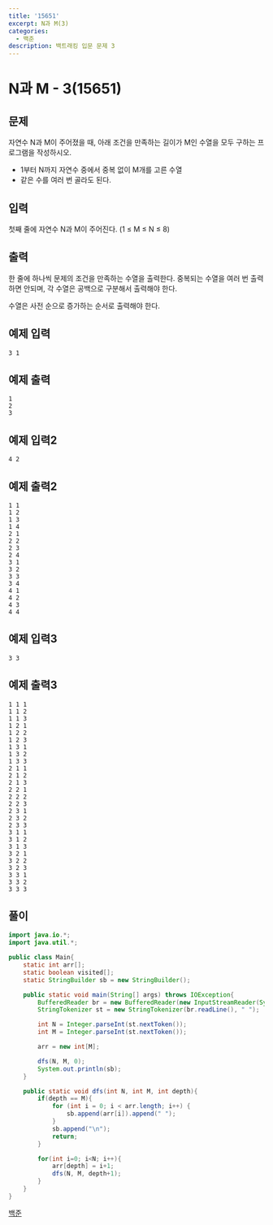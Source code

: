 ```yaml
---
title: '15651'
excerpt: N과 M(3)
categories:
  - 백준
description: 백트래킹 입문 문제 3
---
```


# N과 M - 3\(15651\)

## 문제

자연수 N과 M이 주어졌을 때, 아래 조건을 만족하는 길이가 M인 수열을 모두 구하는 프로그램을 작성하시오.

* 1부터 N까지 자연수 중에서 중복 없이 M개를 고른 수열
* 같은 수를 여러 번 골라도 된다.

## 입력

첫째 줄에 자연수 N과 M이 주어진다. \(1 ≤ M ≤ N ≤ 8\)

## 출력

한 줄에 하나씩 문제의 조건을 만족하는 수열을 출력한다. 중복되는 수열을 여러 번 출력하면 안되며, 각 수열은 공백으로 구분해서 출력해야 한다.

수열은 사전 순으로 증가하는 순서로 출력해야 한다.

## 예제 입력

```text
3 1
```

## 예제 출력

```text
1
2
3
```

## 예제 입력2

```text
4 2
```

## 예제 출력2

```text
1 1
1 2
1 3
1 4
2 1
2 2
2 3
2 4
3 1
3 2
3 3
3 4
4 1
4 2
4 3
4 4
```

## 예제 입력3

```text
3 3
```

## 예제 출력3

```text
1 1 1
1 1 2
1 1 3
1 2 1
1 2 2
1 2 3
1 3 1
1 3 2
1 3 3
2 1 1
2 1 2
2 1 3
2 2 1
2 2 2
2 2 3
2 3 1
2 3 2
2 3 3
3 1 1
3 1 2
3 1 3
3 2 1
3 2 2
3 2 3
3 3 1
3 3 2
3 3 3
```

## 풀이

```java
import java.io.*;
import java.util.*;

public class Main{
    static int arr[];
    static boolean visited[];
    static StringBuilder sb = new StringBuilder();

    public static void main(String[] args) throws IOException{
        BufferedReader br = new BufferedReader(new InputStreamReader(System.in));
        StringTokenizer st = new StringTokenizer(br.readLine(), " ");

        int N = Integer.parseInt(st.nextToken());
        int M = Integer.parseInt(st.nextToken());

        arr = new int[M];

        dfs(N, M, 0);
        System.out.println(sb);
    }

    public static void dfs(int N, int M, int depth){
        if(depth == M){
            for (int i = 0; i < arr.length; i++) {
                sb.append(arr[i]).append(" ");
            }
            sb.append("\n");
            return;
        }

        for(int i=0; i<N; i++){
            arr[depth] = i+1;
            dfs(N, M, depth+1);
        }
    }
}
```

[백준](https://www.acmicpc.net/problem/15651)

